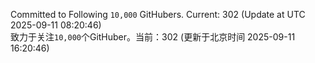 Committed to Following `10,000` GitHubers. Current: <!-- FOLLOWING_COUNT -->302<!-- FOLLOWING_COUNT --> (Update at UTC <!-- LAST_UPDATED -->2025-09-11 08:20:46<!-- LAST_UPDATED -->)<br>
致力于关注`10,000`个GitHuber。当前：<!-- FOLLOWING_COUNT -->302<!-- FOLLOWING_COUNT --> (更新于北京时间 <!-- LAST_UPDATED_CST -->2025-09-11 16:20:46<!-- LAST_UPDATED_CST -->)
